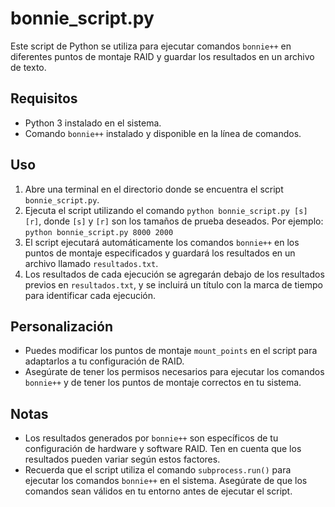 # bonnie_script.py

Este script de Python se utiliza para ejecutar comandos `bonnie++` en diferentes puntos de montaje RAID y guardar los resultados en un archivo de texto.

## Requisitos

- Python 3 instalado en el sistema.
- Comando `bonnie++` instalado y disponible en la línea de comandos.

## Uso

1. Abre una terminal en el directorio donde se encuentra el script `bonnie_script.py`.
2. Ejecuta el script utilizando el comando `python bonnie_script.py [s] [r]`, donde `[s]` y `[r]` son los tamaños de prueba deseados.
   Por ejemplo: `python bonnie_script.py 8000 2000`
3. El script ejecutará automáticamente los comandos `bonnie++` en los puntos de montaje especificados y guardará los resultados en un archivo llamado `resultados.txt`.
4. Los resultados de cada ejecución se agregarán debajo de los resultados previos en `resultados.txt`, y se incluirá un título con la marca de tiempo para identificar cada ejecución.

## Personalización

- Puedes modificar los puntos de montaje `mount_points` en el script para adaptarlos a tu configuración de RAID.
- Asegúrate de tener los permisos necesarios para ejecutar los comandos `bonnie++` y de tener los puntos de montaje correctos en tu sistema.

## Notas

- Los resultados generados por `bonnie++` son específicos de tu configuración de hardware y software RAID. Ten en cuenta que los resultados pueden variar según estos factores.
- Recuerda que el script utiliza el comando `subprocess.run()` para ejecutar los comandos `bonnie++` en el sistema. Asegúrate de que los comandos sean válidos en tu entorno antes de ejecutar el script.
